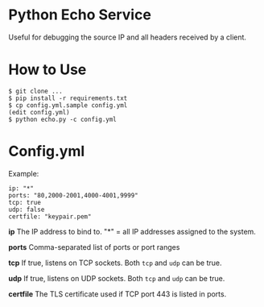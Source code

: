 # Python Echo Service

Useful for debugging the source IP and all headers received by a client.

# How to Use

```
$ git clone ...
$ pip install -r requirements.txt
$ cp config.yml.sample config.yml
(edit config.yml)
$ python echo.py -c config.yml
```

# Config.yml

Example:

```
ip: "*"
ports: "80,2000-2001,4000-4001,9999"
tcp: true
udp: false
certfile: "keypair.pem"
```

**ip** The IP address to bind to. "*" = all IP addresses assigned to the system.

**ports** Comma-separated list of ports or port ranges

**tcp** If true, listens on TCP sockets.  Both `tcp` and `udp` can be true.

**udp** If true, listens on UDP sockets.  Both `tcp` and `udp` can be true.

**certfile** The TLS certificate used if TCP port 443 is listed in ports.
